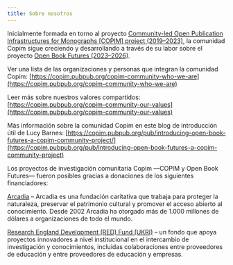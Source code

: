 ```yaml
---
title: Sobre nosotros
---
```


Inicialmente formada en torno al proyecto [Community-led Open Publication Infrastructures for Monographs [COPIM] project (2019–2023)](https://copim.pubpub.org/copim-project), la comunidad Copim sigue creciendo y desarrollando a través de su labor sobre el proyecto [Open Book Futures (2023–2026)](https://copim.pubpub.org/open-book-futures-project).

Ver una lista de las organizaciones y personas que integran la comunidad Copim: [https://copim.pubpub.org/copim-community-who-we-are](https://copim.pubpub.org/copim-community-who-we-are)

Leer más sobre nuestros valores compartidos: [https://copim.pubpub.org/copim-community-our-values](https://copim.pubpub.org/copim-community-our-values)

Más información sobre la comunidad Copim en este blog de introducción útil de Lucy Barnes: [https://copim.pubpub.org/pub/introducing-open-book-futures-a-copim-community-project/](https://copim.pubpub.org/pub/introducing-open-book-futures-a-copim-community-project)

Los proyectos de investigación comunitaria Copim —COPIM y Open Book Futures— fueron posibles gracias a donaciones de los siguientes financiadores:

[Arcadia](https://www.arcadiafund.org.uk/) – Arcadia es una fundación caritativa que trabaja para proteger la naturaleza, preservar el patrimonio cultural y promover el acceso abierto al conocimiento. Desde 2002 Arcadia ha otorgado más de 1.000 millones de dólares a organizaciones de todo el mundo.

[Research England Development (RED) Fund (UKRI)](https://www.ukri.org/councils/research-england/) – un fondo que apoya proyectos innovadores a nivel institucional en el intercambio de investigación y conocimientos, incluidas colaboraciones entre proveedores de educación y entre proveedores de educación y empresas.